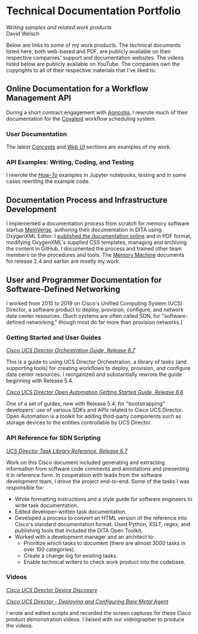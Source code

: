 # Technical Documentation Portfolio
_Writing samples and related work products_
<br>
David Welsch

Below are links to some of my work products. The technical documents listed here, both web-based and PDF, are publicly available on their respective companies' support and documentation websites. The videos listed below are publicly available on YouTube. The companies own the copyrights to all of their respective materials that I've liked to.

## Online Documentation for a Workflow Management API

During a short contract engagement with [Agnostiq](https://agnostiq.ai), I rewrote much of their documentation for the [Covalent](https://covalent.readthedocs.io/en/latest/) workflow scheduling system. 

### User Documentation

The latest _[Concepts](https://covalent.readthedocs.io/en/latest/concepts/concepts.html)_ and _[Web UI](https://covalent.readthedocs.io/en/latest/webapp_ui/index.html)_ sections are examples of my work.

### API Examples: Writing, Coding, and Testing

I rewrote the _[How-To](https://covalent.readthedocs.io/en/latest/how_to/index.html)_ examples in Jupyter notebooks, testing and in some cases rewriting the example code.

## Documentation Process and Infrastructure Development

I implemented a documentation process from scratch for memory software startup [MemVerge](https://memverge.com/), authoring their documentation in DITA using OxygenXML Editor. I [published the documentation online](https://docs.memverge.com/) and in PDF format, modifying OxygenXML's supplied CSS templates, managing and archiving the content in GitHub. I documented the process and trained other team members on the procedures and tools. The [Memory Machine](https://docs.memverge.com/topics/mvmm2.html) documents for release 2.4 and earlier are mostly my work.

## User and Programmer Documentation for Software-Defined Networking

I worked from 2015 to 2019 on Cisco's Unified Computing System (UCS) Director, a software product to deploy, provision, configure, and network data center resources. (Such systems are often called SDN, for "software-defined networking," though most do far more than provision networks.)

### Getting Started and User Guides

_[Cisco UCS Director Orchestration Guide, Release 6.7](https://www.cisco.com/c/en/us/td/docs/unified_computing/ucs/ucs-director/orchestration-guide/6-7/cisco-ucs-director-orchestration-67.html)_

This is a guide to using UCS Director Orchestration, a library of tasks (and supporting tools) for creating workflows to deploy, provision, and configure data center resources. I reorganized and substantially rewrote the guide beginning with Release 5.4. 

_[Cisco UCS Director Open Automation Getting Started Guide, Release 6.6](https://www.cisco.com/c/en/us/td/docs/unified_computing/ucs/ucs-director/open-automation-getting-started-guide/6-6/cisco-ucs-director-open-automation-getting-started-66.html)_

One of a set of guides, new with Release 5.4, for "bootstrapping" developers' use of various SDKs and APIs related to Cisco UCS Director. Open Automation is a toolkit for adding third-party components such as storage devices to the entities controllable by UCS Director.

### API Reference for SDN Scripting

_[UCS Director Task Library Reference, Release 6.7](https://www.cisco.com/c/en/us/td/docs/unified_computing/ucs/ucs-director/task-library-reference/6-7/cisco_ucs_director_task_library_reference_6700.html)_

Work on this Cisco document included generating and extracting information from software code comments and annotations and presenting it in reference form. In cooperation with leads from the software development team, I drove the project end-to-end. Some of the tasks I was responsible for:
- Wrote formatting instructions and a style guide for software engineers to write task documentation.
- Edited developer-written task documentation.
- Developed a process to convert an HTML version of the reference into Cisco's standard documentation format. Used Python, XSLT, regex, and publishing tools that included the DITA Open Toolkit.
- Worked with a development manager and an architect to:
  - Prioritize which tasks to document (there are almost 3000 tasks in over 100 categories).
  - Create a change log for existing tasks.
  - Enable technical writers to check work product into the codebase.

### Videos

_[Cisco UCS Director Device Discovery](https://www.youtube.com/watch?v=hkhvwo1pbmk&list=PLIlKAL_0d4EzcD9Eb5Xeff6eDIUwD3Bm2&index=3&t=0s)_

_[Cisco UCS Director - Deploying and Configuring Bare Metal Agent](https://www.youtube.com/watch?v=S380fK6Q0ys&list=PLIlKAL_0d4EzcD9Eb5Xeff6eDIUwD3Bm2&index=8&t=0s)_

I wrote and edited scripts and recorded the screen captures for these Cisco product demonstration videos. I liaised with our videographer to produce the videos.


